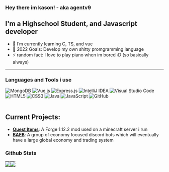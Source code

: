 ### Hey there im kason! - aka agentv9

## I'm a Highschool Student, and Javascript developer

- 🌱 I’m currently learning C, TS, and vue
- 🥅 2022 Goals: Develop my own shitty promgramming language
- ⚡ random fact: I love to play piano when im bored :D (so basically always)
---
### Languages and Tools i use
![MongoDB](https://img.shields.io/badge/MongoDB-%234ea94b.svg?style=for-the-badge&logo=mongodb&logoColor=white)
![Vue.js](https://img.shields.io/badge/vuejs-%2335495e.svg?style=for-the-badge&logo=vuedotjs&logoColor=%234FC08D)
![Express.js](https://img.shields.io/badge/express.js-%23404d59.svg?style=for-the-badge&logo=express&logoColor=%2361DAFB)
![IntelliJ IDEA](https://img.shields.io/badge/IntelliJIDEA-000000.svg?style=for-the-badge&logo=intellij-idea&logoColor=white)
![Visual Studio Code](https://img.shields.io/badge/Visual%20Studio%20Code-0078d7.svg?style=for-the-badge&logo=visual-studio-code&logoColor=white)
![HTML5](https://img.shields.io/badge/html5-%23E34F26.svg?style=for-the-badge&logo=html5&logoColor=white)
	![CSS3](https://img.shields.io/badge/css3-%231572B6.svg?style=for-the-badge&logo=css3&logoColor=white)
	![Java](https://img.shields.io/badge/java-%23ED8B00.svg?style=for-the-badge&logo=java&logoColor=white)
    	![JavaScript](https://img.shields.io/badge/javascript-%23323330.svg?style=for-the-badge&logo=javascript&logoColor=%23F7DF1E)
    ![GitHub](https://img.shields.io/badge/github-%23121011.svg?style=for-the-badge&logo=github&logoColor=white)
<br>
<br>

## Current Projects:
- **[Quest Items](https://github.com/GoldenAgeTycoon/TGA-Mod)**: A Forge 1.12.2 mod used on a minecraft server i run 
- **[BAEB](https://github.com/BAEB-Basic-A-Economy-Bot)**: A group of economy focused discord bots which will eventually have a large global economy and trading system

### Github Stats

<table>
    <tr>
        <td style="padding: 0; width=50%;">
            <img src="https://github-readme-stats.vercel.app/api?username=agentv9&show_icons=true&hide_border=true&icon_color=4F8CC9&hide_title=true&count_private=true&bg_color=00000000&text_color=A3A3A3">
        </td>
        <td style="padding: 0; width=50%;">
            <img src="https://github-readme-stats.vercel.app/api/top-langs?username=agentv9&show_icons=true&hide_border=true&icon_color=00000000&hide_title=true&count_private=true&bg_color=00000000&text_color=A3A3A3">
        </td>
    </tr>
</table>
